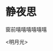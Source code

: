 <html lang="en">
<head>
    <meta charset="UTF-8">
    <title>Title</title>
</head>
<body>
<h1>静夜思</h1>
<p>窗前嘻嘻嘻嘻嘻嘻</p>
<明月光></明月光>
</body>
</html>
